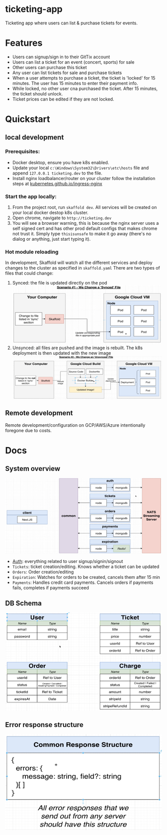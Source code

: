 # ticketing-app
Ticketing app where users can list &amp; purchase tickets for events.

# Features
- Users can signup/sign in to their GitTix account
- Users can list a ticket for an event (concert, sports) for sale
- Other users can purchase this ticket
- Any user can list tickets for sale and purchase tickets
- When a user attempts to purchase a ticket, the ticket is 'locked' for 15 minutes. The user has 15 minutes to enter their payment info.
- While locked, no other user cna purchased the ticket. After 15 minutes, the ticket should unlock.
- Ticket prices can be edited if they are not locked.

# Quickstart
## local development
### Prerequisites:
- Docker desktop, ensure you have k8s enabled.
- Update your local `c:\Windows\System32\Drivers\etc\hosts` file and append `127.0.0.1 ticketing.dev` to the file.
- Install nginx loadbalancer/router on your cluster follow the installation steps at [kubernetes.github.io/ingress-nginx](kubernetes.github.io/ingress-nginx)
### Start the app locally:
1. From the project root, run `skaffold dev`. All services will be created on your local docker destop k8s cluster.
2. Open chrome, navigate to `http://ticketing.dev`
3. You will see a browser warning, this is because the nginx server uses a self signed cert and has other prod default configs that makes chrome not trust it. Simply type `thisisunsafe` to make it go away (there's no dialog or anything, just start typing it).
### Hot module reloading
In development, Skaffold will watch all the different services and deploy changes to the cluster as specified in `skaffold.yaml`
There are two types of files that could change:
1. Synced: the file is updated directly on the pod
![sync-file-changed](docs/skaffold-dev-file-sync-1.png)
2. Unsynced: all files are pushed and the image is rebuilt. The k8s deployment is then updated with the new image
![unsync-file-changed](docs/skaffold-dev-file-sync-2.png)
## Remote development
Remote development/configuration on GCP/AWS/Azure intentionally foregone due to costs.

# Docs
## System overview
![system overview](docs/system-overview.png)
- [Auth](auth/README): everything related to user signup/signin/signout
- `Tickets`: ticket creation/editing. Knows whether a ticket can be updated
- `Orders`: Order creation/editing
- `Expiration`: Watches for orders to be created, cancels them after 15 min
- `Payments`: Handles credit card payments. Cancels orders if payments fails, completes if payments succeed
## DB Schema
![database schema](docs/db-schema.png)
## Error response structure
![common error response structure](docs/common-error-response-structure.png)
